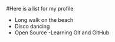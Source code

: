 #Here is a list for my profile
- Long walk on the beach
- Disco dancing
- Open Source
-Learning Git and GitHub
